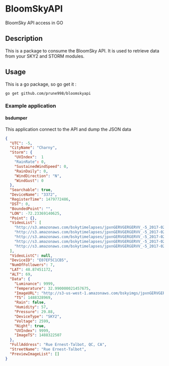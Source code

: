 # BloomSkyAPI
BloomSky API access in GO

## Description
This is a package to consume the BloomSky API.
It is used to retrieve data from your SKY2 and STORM modules.

## Usage
This is a go package, so go get it :

```
go get github.com/prune998/bloomskyapi
```

### Example application
#### bsdumper
This application connect to the API and dump the JSON data

```JSON
{
  "UTC": -5,
  "CityName": "Charny",
  "Storm": {
    "UVIndex":  1
    "RainRate": 0,
    "SustainedWindSpeed": 0,
    "RainDaily": 0,
    "WindDirection": "N",
    "WindGust": 0
  },
  "Searchable": true,
  "DeviceName": "3372",
  "RegisterTime": 1479772486,
  "DST": 0,
  "BoundedPoint": "",
  "LON": -72.23369140625,
  "Point": {},
  "VideoList": [
    "http://s3.amazonaws.com/bskytimelapses/jpxnGERVGERGERVV_-5_2017-02-24.mp4",
    "http://s3.amazonaws.com/bskytimelapses/jpxnGERVGERGERVV_-5_2017-02-25.mp4",
    "http://s3.amazonaws.com/bskytimelapses/jpxnGERVGERGERVV_-5_2017-02-26.mp4",
    "http://s3.amazonaws.com/bskytimelapses/jpxnGERVGERGERVV_-5_2017-02-27.mp4",
    "http://s3.amazonaws.com/bskytimelapses/jpxnGERVGERGERVV_-5_2017-02-28.mp4"
  ],
  "VideoListC": null,
  "DeviceID": "E07EF5C1CB5",
  "NumOfFollowers": 7,
  "LAT": 48.87451172,
  "ALT": 69,
  "Data": {
    "Luminance": 9999,
    "Temperature": 32.990000021457675,
    "ImageURL": "http://s3-us-west-1.amazonaws.com/bskyimgs/jpxnGERVGERGERVVqJ1krp2ql5OpmJw=.jpg",
    "TS": 1488328969,
    "Rain": false,
    "Humidity": 57,
    "Pressure": 29.88,
    "DeviceType": "SKY2",
    "Voltage": 2599,
    "Night": true,
    "UVIndex": 9999,
    "ImageTS": 1488322507
  },
  "FullAddress": "Rue Ernest-Talbot, QC, CA",
  "StreetName": "Rue Ernest-Talbot",
  "PreviewImageList": []
}
```
